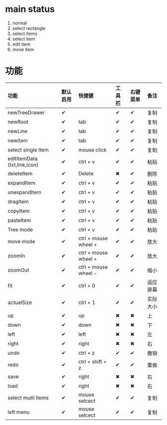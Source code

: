 # main status
1. normal 
2. select rectangle
3. select items
4. select item
5. edit item
6. move item


# 功能

| 功能       | 默认启用 | 快捷键            | 工具栏 | 右键菜单 | 备注   |
| :--------- | :--- | :--------------- | :----- | :----- | :---- |
| newTreeDrawer    | ✔   |           | ✔     | ✔      | 复制 | 
| newRoot    | ✔   | tab          | ✔     | ✔      | 复制 | 
| newLine    | ✔   | tab          | ✔     | ✔      | 复制 | 
| newItem    | ✔   | tab          | ✔     | ✔      | 复制 | 
| select single Item    | ✔   | mouse click          | ✔     | ✔      | 复制 | 
| editItemData (txt,link,icon)     | ✔   | ctrl + v          | ✔     | ✔      | 粘贴 | 
| deleteItem | ✔   | Delete            | ✖     | ✔      | 删除 | 
| expandItem      | ✔   | ctrl + v          | ✔     | ✔      | 粘贴 | 
| unexpandItem      | ✔   | ctrl + v          | ✔     | ✔      | 粘贴 | 
| dragItem      | ✔   | ctrl + v          | ✔     | ✔      | 粘贴 | 
| copyItem      | ✔   | ctrl + v          | ✔     | ✔      | 粘贴 | 
| pasteItem      | ✔   | ctrl + v          | ✔     | ✔      | 粘贴 | 
| Tree mode     | ✔   | ctrl + v          | ✔     | ✔      | 粘贴 | 
| move mode     | ✔   | ctrl + mouse wheel +          | ✔     | ✔      | 放大 |
| zoomIn     | ✔   | ctrl + mouse wheel +          | ✔     | ✔      | 放大 |
| zoomOut    | ✔   | ctrl + mouse wheel -          | ✔     | ✔      | 缩小 |
| fit        | ✔   | ctrl + 0          | ✔     | ✔      | 适应屏幕 |
| actualSize | ✔   | ctrl + 1          | ✔     | ✔      | 实际大小 |
| up         | ✔   | up                | ✖     | ✖      | 上 |
| down       | ✔   | down              | ✖     | ✖      | 下 |
| left       | ✔   | left              | ✖     | ✖      | 左 |
| right      | ✔   | right             | ✖     | ✖      | 右 |
| undo       | ✔   | ctrl + z          | ✔     | ✔      | 撤销 | 
| redo       | ✔   | ctrl + shift + z  | ✔     | ✔      | 重做 | 
| save      | ✔   | right             | ✖     | ✖      | 右 |
| load      | ✔   | right             | ✖     | ✖      | 右 |
| select mutil Items    | ✔   | mouse selcect          | ✔     | ✔      | 复制 | 
| left menu   | ✔   | mouse selcect          | ✔     | ✔      | 复制 | 
